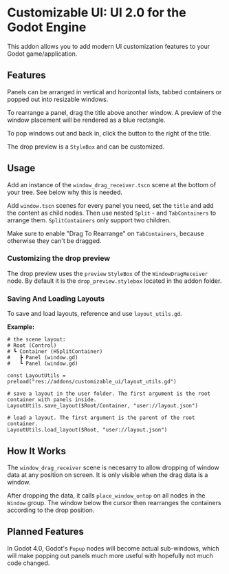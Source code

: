 # Customizable UI: UI 2.0 for the Godot Engine

This addon allows you to add modern UI customization features to your Godot game/application.

## Features

Panels can be arranged in vertical and horizontal lists, tabbed containers or popped out into resizable windows.

To rearrange a panel, drag the title above another window. A preview of the window placement will be rendered as a blue rectangle.

To pop windows out and back in, click the button to the right of the title.

The drop preview is a `StyleBox` and can be customized.

## Usage

Add an instance of the `window_drag_receiver.tscn` scene at the bottom of your tree.
See below why this is needed.

Add `window.tscn` scenes for every panel you need, set the `title` and add the content as child nodes.
Then use nested `Split` - and `TabContainers` to arrange them. `SplitContainers` only support two children.

Make sure to enable "Drag To Rearrange" on `TabContainers`, because otherwise they can't be dragged.

### Customizing the drop preview

The drop preview uses the `preview` `StyleBox` of the `WindowDragReceiver` node. By default it is the `drop_preview.stylebox` located in the addon folder.

### Saving And Loading Layouts

To save and load layouts, reference and use `layout_utils.gd`.

**Example:**

```gdscript
# the scene layout:
# Root (Control)
# ┗ Container (HSplitContainer)
#   ┣ Panel (window.gd)
#   ┗ Panel (window.gd)

const LayoutUtils = preload("res://addons/customizable_ui/layout_utils.gd")

# save a layout in the user folder. The first argument is the root container with panels inside.
LayoutUtils.save_layout($Root/Container, "user://layout.json")

# load a layout. The first argument is the parent of the root container.
LayoutUtils.load_layout($Root, "user://layout.json")
```

## How It Works

The `window_drag_receiver` scene is necesarry to allow dropping of window data at any position on screen. It is only visible when the drag data is a window.

After dropping the data, it calls `place_window_ontop` on all nodes in the `Window` group. The window below the cursor then rearranges the containers according to the drop position.

## Planned Features

In Godot 4.0, Godot's `Popup` nodes will become actual sub-windows, which will make popping out panels much more useful with hopefully not much code changed.
